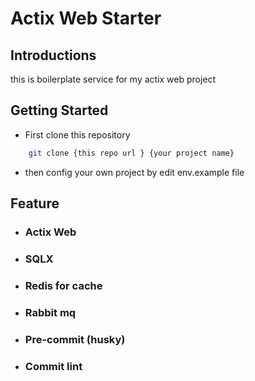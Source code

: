 # Actix Web Starter
## Introductions
  this is boilerplate service for my actix web project

## Getting Started
- First clone this repository 
```bash
    git clone {this repo url } {your project name}
```

- then config your own project by edit env.example file 

## Feature
- ### Actix Web
- ### SQLX
- ### Redis for cache
- ### Rabbit mq
- ### Pre-commit (husky)
- ### Commit lint
